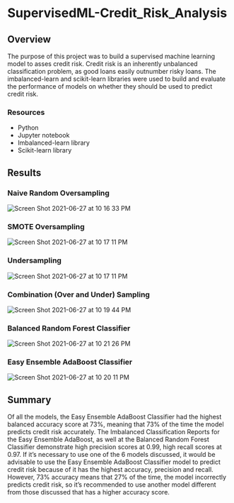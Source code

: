 # SupervisedML-Credit_Risk_Analysis


## Overview
The purpose of this project was to build a supervised machine learning model to asses credit risk. Credit risk is an inherently unbalanced classification problem, as good loans easily outnumber risky loans. The imbalanced-learn and scikit-learn libraries were used to build and evaluate the performance of models on whether they should be used to predict credit risk.

### Resources
* Python
* Jupyter notebook
* Imbalanced-learn library
* Scikit-learn library


## Results

### Naive Random Oversampling

![Screen Shot 2021-06-27 at 10 16 33 PM](https://user-images.githubusercontent.com/69849998/123569967-57ea3d80-d795-11eb-834b-969639ec91fc.png)

### SMOTE Oversampling

![Screen Shot 2021-06-27 at 10 17 11 PM](https://user-images.githubusercontent.com/69849998/123570054-7a7c5680-d795-11eb-900a-ce81317efb49.png)

### Undersampling

![Screen Shot 2021-06-27 at 10 17 11 PM](https://user-images.githubusercontent.com/69849998/123570167-a7c90480-d795-11eb-9605-1c9b86795667.png)

### Combination (Over and Under) Sampling

![Screen Shot 2021-06-27 at 10 19 44 PM](https://user-images.githubusercontent.com/69849998/123570228-c929f080-d795-11eb-9387-d63ce3322e05.png)

### Balanced Random Forest Classifier

![Screen Shot 2021-06-27 at 10 21 26 PM](https://user-images.githubusercontent.com/69849998/123570348-055d5100-d796-11eb-9c70-649ede963480.png)

### Easy Ensemble AdaBoost Classifier

![Screen Shot 2021-06-27 at 10 20 11 PM](https://user-images.githubusercontent.com/69849998/123570272-d9da6680-d795-11eb-9280-84cd331d7e51.png)


## Summary
Of all the models, the Easy Ensemble AdaBoost Classifier had the highest balanced accuracy score at 73%, meaning that 73% of the time the model predicts credit risk accurately. The Imbalanced Classification Reports for the Easy Ensemble AdaBoost, as well at the Balanced Random Forest Classifier demonstrate high precision scores at 0.99, high recall scores at 0.97. If it’s necessary to use one of the 6 models discussed, it would be advisable to use the Easy Ensemble AdaBoost Classifier model to predict credit risk because of it has the highest accuracy, precision and recall. However, 73% accuracy means that 27% of the time, the model incorrectly predicts credit risk, so it’s recommended to use another model different from those discussed that has a higher accuracy score. 
